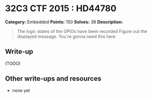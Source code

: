 # 32C3 CTF 2015 : HD44780

**Category:** Embedded
**Points:** 150
**Solves:** 38
**Description:**

> The logic states of the GPIOs have been recorded Figure out the displayed message. You're gonna need this here


## Write-up

(TODO)

## Other write-ups and resources

* none yet
